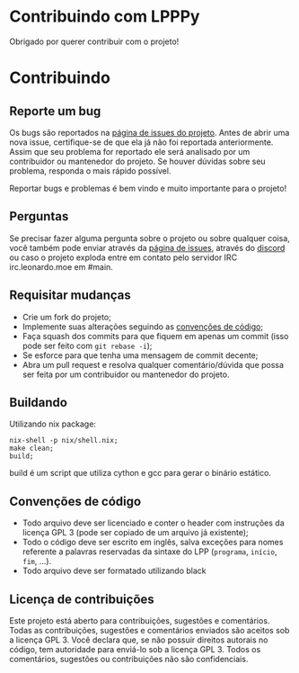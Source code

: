 # Contribuindo com LPPPy

Obrigado por querer contribuir com o projeto!

# Contribuindo
## Reporte um bug
Os bugs são reportados na [página de issues do projeto](https://github.com/leozamboni/LPPPy/issues). Antes de abrir uma nova issue, certifique-se de que ela já não foi reportada anteriormente. Assim que seu problema for reportado ele será analisado por um contribuidor ou mantenedor do projeto. Se houver dúvidas sobre seu problema, responda o mais rápido possível.

Reportar bugs e problemas é bem vindo e muito importante para o projeto!

## Perguntas
Se precisar fazer alguma pergunta sobre o projeto ou sobre qualquer coisa, você também pode enviar através da [página de issues](https://github.com/leozamboni/LPPPy/issues), através do [discord](https://discord.gg/FpmXy28Y) ou caso o projeto exploda entre em contato pelo servidor IRC irc.leonardo.moe em #main.

## Requisitar mudanças

- Crie um fork do projeto;
- Implemente suas alterações seguindo as [convenções de código](#Convenções-de-código);
- Faça squash dos commits para que fiquem em apenas um commit (isso pode ser feito com ```git rebase -i```);
- Se esforce para que tenha uma mensagem de commit decente;
- Abra um pull request e resolva qualquer comentário/dúvida que possa ser feita por um contribuidor ou mantenedor do projeto.
	
## Buildando

Utilizando nix package:
```
nix-shell -p nix/shell.nix;
make clean;
build;
```

build é um script que utiliza cython e gcc para gerar o binário estático. 

## Convenções de código

- Todo arquivo deve ser licenciado e conter o header com instruções da licença GPL 3 (pode ser copiado de um arquivo já existente);
- Todo o código deve ser escrito em inglês, salva exceções para nomes referente a palavras reservadas da sintaxe do LPP (```programa```, ```início```, ```fim```, …).
- Todo arquivo deve ser formatado utilizando black

## Licença de contribuições

Este projeto está aberto para contribuições, sugestões e comentários. Todas as contribuições, sugestões e comentários enviados são aceitos sob a licença GPL 3. Você declara que, se não possuir direitos autorais no código, tem autoridade para enviá-lo sob a licença GPL 3. Todos os comentários, sugestões ou contribuições não são confidenciais.
